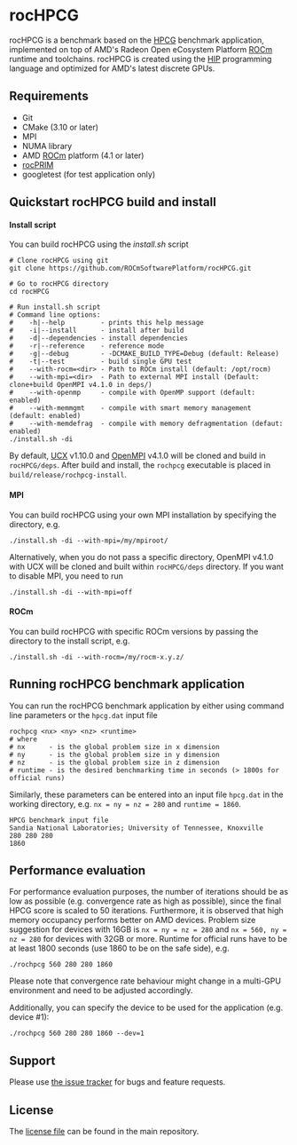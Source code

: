 # rocHPCG
rocHPCG is a benchmark based on the [HPCG][] benchmark application, implemented on top of AMD's Radeon Open eCosystem Platform [ROCm][] runtime and toolchains. rocHPCG is created using the [HIP][] programming language and optimized for AMD's latest discrete GPUs.

## Requirements
* Git
* CMake (3.10 or later)
* MPI
* NUMA library
* AMD [ROCm] platform (4.1 or later)
* [rocPRIM][]
* googletest (for test application only)

## Quickstart rocHPCG build and install

#### Install script
You can build rocHPCG using the *install.sh* script
```
# Clone rocHPCG using git
git clone https://github.com/ROCmSoftwarePlatform/rocHPCG.git

# Go to rocHPCG directory
cd rocHPCG

# Run install.sh script
# Command line options:
#    -h|--help         - prints this help message
#    -i|--install      - install after build
#    -d|--dependencies - install dependencies
#    -r|--reference    - reference mode
#    -g|--debug        - -DCMAKE_BUILD_TYPE=Debug (default: Release)
#    -t|--test         - build single GPU test
#    --with-rocm=<dir> - Path to ROCm install (default: /opt/rocm)
#    --with-mpi=<dir>  - Path to external MPI install (Default: clone+build OpenMPI v4.1.0 in deps/)
#    --with-openmp     - compile with OpenMP support (default: enabled)
#    --with-memmgmt    - compile with smart memory management (default: enabled)
#    --with-memdefrag  - compile with memory defragmentation (defaut: enabled)
./install.sh -di
```
By default, [UCX] v1.10.0 and [OpenMPI] v4.1.0 will be cloned and build in `rocHPCG/deps`.
After build and install, the `rochpcg` executable is placed in `build/release/rochpcg-install`.

#### MPI
You can build rocHPCG using your own MPI installation by specifying the directory, e.g.
```
./install.sh -di --with-mpi=/my/mpiroot/
```
Alternatively, when you do not pass a specific directory, OpenMPI v4.1.0 with UCX will be cloned and built within `rocHPCG/deps` directory.
If you want to disable MPI, you need to run
```
./install.sh -di --with-mpi=off
```

#### ROCm
You can build rocHPCG with specific ROCm versions by passing the directory to the install script, e.g.
```
./install.sh -di --with-rocm=/my/rocm-x.y.z/
```

## Running rocHPCG benchmark application
You can run the rocHPCG benchmark application by either using command line parameters or the `hpcg.dat` input file
```
rochpcg <nx> <ny> <nz> <runtime>
# where
# nx      - is the global problem size in x dimension
# ny      - is the global problem size in y dimension
# nz      - is the global problem size in z dimension
# runtime - is the desired benchmarking time in seconds (> 1800s for official runs)
```

Similarly, these parameters can be entered into an input file `hpcg.dat` in the working directory, e.g. `nx = ny = nz = 280` and `runtime = 1860`.
```
HPCG benchmark input file
Sandia National Laboratories; University of Tennessee, Knoxville
280 280 280
1860
```

## Performance evaluation
For performance evaluation purposes, the number of iterations should be as low as possible (e.g. convergence rate as high as possible), since the final HPCG score is scaled to 50 iterations.
Furthermore, it is observed that high memory occupancy performs better on AMD devices. Problem size suggestion for devices with 16GB is `nx = ny = nz = 280` and `nx = 560, ny = nz = 280` for devices with 32GB or more. Runtime for official runs have to be at least 1800 seconds (use 1860 to be on the safe side), e.g.
```
./rochpcg 560 280 280 1860
```
Please note that convergence rate behaviour might change in a multi-GPU environment and need to be adjusted accordingly.

Additionally, you can specify the device to be used for the application (e.g. device #1):
```
./rochpcg 560 280 280 1860 --dev=1
```

## Support
Please use [the issue tracker][] for bugs and feature requests.

## License
The [license file][] can be found in the main repository.

[HPCG]: https://www.hpcg-benchmark.org/
[ROCm]: https://github.com/RadeonOpenCompute/ROCm
[HIP]: https://github.com/GPUOpen-ProfessionalCompute-Tools/HIP/
[rocPRIM]: https://github.com/ROCmSoftwarePlatform/rocPRIM
[OpenMPI]: https://github.com/open-mpi/ompi
[UCX]: https://github.com/openucx/ucx
[the issue tracker]: https://github.com/ROCmSoftwarePlatform/rocHPCG/issues
[license file]: https://github.com/ROCmSoftwarePlatform/rocHPCG
